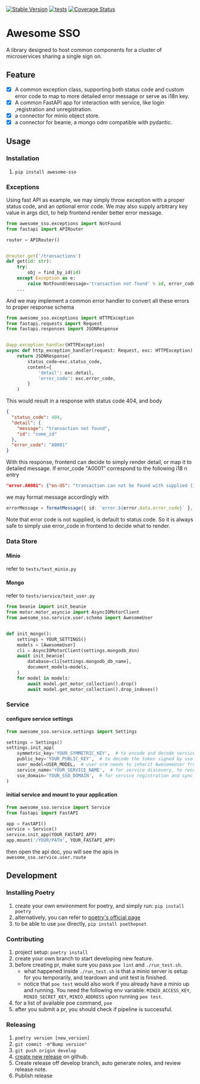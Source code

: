 [![Stable Version](https://img.shields.io/pypi/v/awesome-sso?label=stable)](https://pypi.org/project/awesome-sso/)
[![tests](https://github.com/MoBagel/awesome-sso/workflows/develop/badge.svg)](https://github.com/MoBagel/awesome-sso)
[![Coverage Status](https://coveralls.io/repos/github/MoBagel/awesome-sso/badge.svg?branch=develop)](https://coveralls.io/github/MoBagel/awesome-sso)

# Awesome SSO

A library designed to host common components for a cluster of microservices sharing a single sign on.

## Feature

- [x] A common exception class, supporting both status code and custom error code to map to more detailed error message
  or serve as i18n key.
- [x] A common FastAPI app for interaction with service, like login ,registration and unregistration.
- [x] a connector for minio object store.
- [x] a connector for beanie, a mongo odm compatible with pydantic.

## Usage

### Installation

1. `pip install awesome-sso`

### Exceptions

Using fast API as example, we may simply throw exception with a proper status code, and an optional error code. We may
also supply arbitrary key value in args dict, to help frontend render better error message.

```python
from awesome_sso.exceptions import NotFound
from fastapi import APIRouter

router = APIRouter()


@router.get('/transactions')
def get(id: str):
    try:
        obj = find_by_id(id)
    except Exception as e:
        raise NotFound(message='transaction not found' % id, error_code='A0001', args={id: id})
    ...
```

And we may implement a common error handler to convert all these errors to proper response schema

```python
from awesome_sso.exceptions import HTTPException
from fastapi.requests import Request
from fastapi.responses import JSONResponse


@app.exception_handler(HTTPException)
async def http_exception_handler(request: Request, exc: HTTPException):
    return JSONResponse(
        status_code=exc.status_code,
        content={
            'detail': exc.detail,
            'error_code': exc.error_code,
        }
    )
```

This would result in a response with status code 404, and body

```json
{
  "status_code": 404,
  "detail": {
    "message": "transaction not found",
    "id": "some_id"
  },
  "error_code": "A0001"
}
```

With this response, frontend can decide to simply render detail, or map it to detailed message. If error_code "A0001"
correspond to the following i18 n entry

```json
"error.A0001": {"en-US": "transaction can not be found with supplied {id}: {message}"}
```

we may format message accordingly with

```typescript
errorMessage = formatMessage({ id: `error.${error.data.error_code}` }, error.data.detail);
```

Note that error code is not supplied, is default to status code. So it is always safe to simply use error_code in
frontend to decide what to render.

### Data Store

#### Minio

refer to `tests/test_minio.py`

#### Mongo

refer to `tests/service/test_user.py`

```python
from beanie import init_beanie
from motor.motor_asyncio import AsyncIOMotorClient
from awesome_sso.service.user.schema import AwesomeUser


def init_mongo():
    settings = YOUR_SETTINGS()
    models = [AwesomeUser]
    cli = AsyncIOMotorClient(settings.mongodb_dsn)
    await init_beanie(
        database=cli[settings.mongodb_db_name],
        document_models=models,
    )
    for model in models:
        await model.get_motor_collection().drop()
        await model.get_motor_collection().drop_indexes()
```

### Service

#### configure service settings

```python
from awesome_sso.service.settings import Settings

settings = Settings()
settings.init_app(
    symmetric_key='YOUR_SYMMETRIC_KEY',  # to encode and decode service token
    public_key='YOUR_PUBLIC_KEY',  # to decode the token signed by sso
    user_model=USER_MODEL,  # user orm needs to inherit AwesomeUser from `awesome_sso.user.schema`
    service_name='YOUR_SERVICE_NAME',  # for service discovery, to recognize service
    sso_domain='YOUR_SSO_DOMAIN',  # for service registration and sync user
)

```

#### initial service and mount to your application

```python
from awesome_sso.service import Service
from fastapi import FastAPI

app = FastAPI()
service = Service()
service.init_app(YOUR_FASTAPI_APP)
app.mount('/YOUR/PATH', YOUR_FASTAPI_APP)
```

then open the api doc, you will see the apis in `awesome_sso.service.user.route`

## Development

### Installing Poetry

1. create your own environment for poetry, and simply run: `pip install poetry`
2. alternatively, you can refer to [poetry's official page](https://github.com/python-poetry/poetry)
3. to be able to use `poe` directly, `pip install poethepoet`

### Contributing

1. project setup: `poetry install`
2. create your own branch to start developing new feature.
3. before creating pr, make sure you pass `poe lint` and `./run_test.sh`.
    - what happened inside `./run_test.sh` is that a minio server is setup for you temporarily, and teardown and unit
      test is finished.
    - notice that `poe test` would also work if you already have a minio up and running. You need the following env
      variable: `MINIO_ACCESS_KEY`, `MINIO_SECRET_KEY`, `MINIO_ADDRESS` upon running `poe test`.
4. for a list of available poe command, `poe`
5. after you submit a pr, you should check if pipeline is successful.

### Releasing

1. `poetry version [new_version]`
2. `git commit -m"Bump version"`
3. `git push origin develop`
4. [create new release](https://github.com/MoBagel/awesome-sso/releases/new) on github.
5. Create release off develop branch, auto generate notes, and review release note. 
6. Publish release

